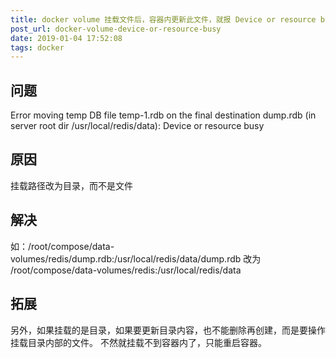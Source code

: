 ```yaml
---
title: docker volume 挂载文件后，容器内更新此文件，就报 Device or resource busy 不能保存文件
post_url: docker-volume-device-or-resource-busy
date: 2019-01-04 17:52:08
tags: docker
---
```


## 问题
Error moving temp DB file temp-1.rdb on the final destination dump.rdb (in server root dir /usr/local/redis/data): Device or resource busy
## 原因
挂载路径改为目录，而不是文件
## 解决
如：/root/compose/data-volumes/redis/dump.rdb:/usr/local/redis/data/dump.rdb
改为
/root/compose/data-volumes/redis:/usr/local/redis/data
## 拓展
另外，如果挂载的是目录，如果要更新目录内容，也不能删除再创建，而是要操作挂载目录内部的文件。
不然就挂载不到容器内了，只能重启容器。